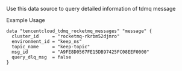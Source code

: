 Use this data source to query detailed information of tdmq message

Example Usage

```hcl
data "tencentcloud_tdmq_rocketmq_messages" "message" {
  cluster_id     = "rocketmq-rkrbm52djmro"
  environment_id = "keep_ns"
  topic_name     = "keep-topic"
  msg_id         = "A9FE8D0567FE15DB97425FC08EEF0000"
  query_dlq_msg  = false
}
```